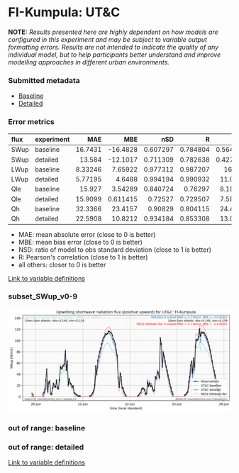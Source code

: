 # FI-Kumpula: UT&C

**NOTE:** *Results presented here are highly dependent on how models are configured in this experiment and may be subject to variable output formatting errors. Results are not intended to indicate the quality of any individual model, but to help participants better understand and improve modelling approaches in different urban environments.*

### Submitted metadata

- [Baseline](UT&C_FI-Kumpula_baseline_attrs.md)
- [Detailed](UT&C_FI-Kumpula_detailed_attrs.md)

### Error metrics

| flux   | experiment   |      MAE |        MBE |      nSD |        R |       5th |     95th |     RMSE |    cRMSE |      AMBE |      1-nSD |        1-R |   nSkewness |   nKurtosis |   Overlap |
|:-------|:-------------|---------:|-----------:|---------:|---------:|----------:|---------:|---------:|---------:|----------:|-----------:|-----------:|------------:|------------:|----------:|
| SWup   | baseline     | 16.7431  | -16.4828   | 0.607297 | 0.784804 |  0.564264 | 39.4603  | 33.9548  | 0.644663 | 16.4828   | 0.39271    | 0.215196   |    0.455297 |    1.08946  | 0.168203  |
| SWup   | detailed     | 13.584   | -12.1017   | 0.711309 | 0.782638 |  0.427488 | 23.1444  | 31.2868  | 0.62655  | 12.1017   | 0.288699   | 0.217362   |    0.410888 |    1.03777  | 0.115747  |
| LWup   | baseline     |  8.33246 |   7.65922  | 0.977312 | 0.987207 | 16.282    | 13.3388  | 11.3841  | 0.159748 |  7.65922  | 0.0226905  | 0.0127926  |    2.44643  |    0.461505 | 0.0822657 |
| LWup   | detailed     |  5.77195 |   4.6488   | 0.994194 | 0.990932 | 11.0366   | 10.3235  |  8.47489 | 0.134405 |  4.6488   | 0.00580871 | 0.00906819 |    1.97659  |    0.252389 | 0.0671259 |
| Qle    | baseline     | 15.927   |   3.54289  | 0.840724 | 0.76297  |  8.19192  |  5.94492 | 24.8915  | 0.651094 |  3.54289  | 0.159275   | 0.23703    |    0.179696 |    0.375526 | 0.229745  |
| Qle    | detailed     | 15.9099  |   0.611415 | 0.72527  | 0.729507 |  7.58291  | 17.3227  | 25.89    | 0.683987 |  0.611415 | 0.274729   | 0.270493   |    0.212922 |    0.342979 | 0.222122  |
| Qh     | baseline     | 32.3366  |  23.4157   | 0.90829  | 0.804115 | 24.4793   |  8.91752 | 42.6625  | 0.603533 | 23.4157   | 0.0917107  | 0.195885   |    0.238373 |    0.421199 | 0.322222  |
| Qh     | detailed     | 22.5908  |  10.8212   | 0.934184 | 0.853308 | 13.0781   |  2.71584 | 33.0025  | 0.527643 | 10.8212   | 0.0658162  | 0.146692   |    0.147342 |    0.288314 | 0.181627  |

 - MAE: mean absolute error (close to 0 is better)
 - MBE: mean bias error (close to 0 is better)
 - NSD: ratio of model to obs standard deviation (close to 1 is better)
 - R: Pearson's correlation (close to 1 is better)
 - all others: closer to 0 is better

[Link to variable definitions](../modelattrs/variable_definitions.md)

### <a name="subset_swup_v0-9"></a>subset_SWup_v0-9
[![UT&C_FI-Kumpula_subset_SWup_v0-9.png](UT&C_FI-Kumpula_subset_SWup_v0-9.png)](UT&C_FI-Kumpula_subset_SWup_v0-9.png)

### out of range: baseline


### out of range: detailed



[Link to variable definitions](../modelattrs/variable_definitions.md)

